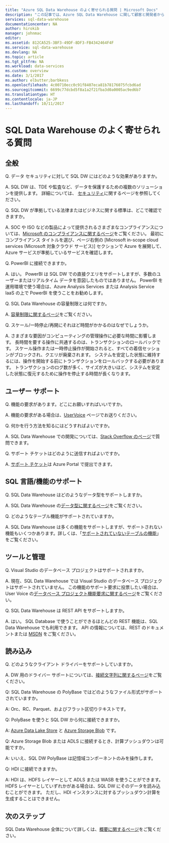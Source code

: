```yaml
---
title: "Azure SQL Data Warehouse のよく寄せられる質問 | Microsoft Docs"
description: "この記事では、Azure SQL Data Warehouse に関して顧客と開発者からよく寄せられる質問を示します"
services: sql-data-warehouse
documentationcenter: NA
author: hirokib
manager: johnmac
editor: 
ms.assetid: 812CA525-3BF3-49DF-8DF3-FB4342464F4F
ms.service: sql-data-warehouse
ms.devlang: NA
ms.topic: article
ms.tgt_pltfrm: NA
ms.workload: data-services
ms.custom: overview
ms.date: 3/1/2017
ms.author: elbutter;barbkess
ms.openlocfilehash: 4c00710ecc0c91f8407eca81b78176075fcbd6ad
ms.sourcegitcommit: 6699c77dcbd5f8a1a2f21fba3d0a0005ac9ed6b7
ms.translationtype: HT
ms.contentlocale: ja-JP
ms.lasthandoff: 10/11/2017
---
```

# <a name="sql-data-warehouse-frequently-asked-questions"></a>SQL Data Warehouse のよく寄せられる質問

## <a name="general"></a>全般

Q. データ セキュリティに対して SQL DW にはどのような効果がありますか。

A. SQL DW は、TDE や監査など、データを保護するための複数のソリューションを提供します。 詳細については、 [セキュリティ]に関するページを参照してください。

Q. SQL DW が準拠している法律またはビジネスに関する標準は、どこで確認できますか。

A. SOC や ISO などの製品によって提供されるさまざまなコンプライアンスについては、[Microsoft のコンプライアンスに関するページ]をご覧ください。 最初にコンプライアンス タイトルを選び、ページ右側の [Microsoft in-scope cloud services (Microsoft 対象クラウド サービス)] セクションで Azure を展開して、Azure サービスが準拠しているサービスを確認します。

Q. PowerBI に接続できますか。

A. はい。 PowerBI は SQL DW での直接クエリをサポートしますが、多数のユーザーまたはリアルタイム データを意図したものではありません。 PowerBI を運用環境で使う場合は、Azure Analysis Services または Analysis Service IaaS の上で PowerBI を使うことをお勧めします。 

Q. SQL Data Warehouse の容量制限とは何ですか。

A. [容量制限に関するページ]をご覧ください。 

Q. スケール/一時停止/再開にそれほど時間がかかるのはなぜでしょうか。

A. さまざまな要因がコンピューティングの管理操作に必要な時間に影響します。 長時間を要する操作に共通するのは、トランザクションのロールバックです。 スケール操作または一時停止操作が開始されると、すべての着信セッションがブロックされ、クエリが廃棄されます。 システムを安定した状態に維持するには、操作を開始する前にトランザクションをロールバックする必要があります。 トランザクションのログ数が多く、サイズが大きいほど、システムを安定した状態に復元するために操作を停止する時間が長くなります。

## <a name="user-support"></a>ユーザー サポート

Q. 機能の要求があります。どこにお願いすればいいですか。

A. 機能の要求がある場合は、[UserVoice] ページでお送りください。

Q. 何かを行う方法を知るにはどうすればよいですか。

A. SQL Data Warehouse での開発については、[Stack Overflow のページ]で質問できます。 

Q. サポート チケットはどのように送信すればよいですか。

A. [サポート チケット]は Azure Portal で提出できます。

## <a name="sql-languagefeature-support"></a>SQL 言語/機能のサポート 

Q. SQL Data Warehouse はどのようなデータ型をサポートしますか。

A. SQL Data Warehouse の[データ型に関するページ]をご覧ください。

Q. どのようなテーブル機能がサポートされていますか。

A. SQL Data Warehouse は多くの機能をサポートしますが、サポートされない機能もいくつかあります。詳しくは、「[サポートされていないテーブルの機能]」をご覧ください。

## <a name="tooling-and-administration"></a>ツールと管理

Q. Visual Studio のデータベース プロジェクトはサポートされますか。

A. 現在、SQL Data Warehouse では Visual Studio のデータベース プロジェクトはサポートされていません。 この機能のサポート要求に投票したい場合は、User Voice の[データベース プロジェクト機能要求に関するページ]をご覧ください。

Q. SQL Data Warehouse は REST API をサポートしますか。

A. はい。 SQL Database で使うことができるほとんどの REST 機能は、SQL Data Warehouse でも利用できます。 API の情報については、REST のドキュメントまたは [MSDN] をご覧ください。


## <a name="loading"></a>読み込み

Q. どのようなクライアント ドライバーをサポートしていますか。

A. DW 用のドライバー サポートについては、[接続文字列に関するページ]をご覧ください。

Q: SQL Data Warehouse の PolyBase ではどのようなファイル形式がサポートされていますか。

A: Orc、RC、Parquet、およびフラット区切りテキストです。

Q: PolyBase を使うと SQL DW から何に接続できますか。 

A: [Azure Data Lake Store] と [Azure Storage Blob] です。

Q: Azure Storage Blob または ADLS に接続するとき、計算プッシュダウンは可能ですか。 

A: いいえ、SQL DW PolyBase は記憶域コンポーネントのみを操作します。 

Q: HDI に接続できますか。

A: HDI は、HDFS レイヤーとして ADLS または WASB を使うことができます。 HDFS レイヤーとしていずれかがある場合は、SQL DW にそのデータを読み込むことができます。 ただし、HDI インスタンスに対するプッシュダウン計算を生成することはできません。 

## <a name="next-steps"></a>次のステップ
SQL Data Warehouse 全体について詳しくは、[概要に関するページ]をご覧ください。


<!-- Article references -->
[UserVoice]: https://feedback.azure.com/forums/307516-sql-data-warehouse
[接続文字列に関するページ]: ./sql-data-warehouse-connection-strings.md
[Stack Overflow のページ]: http://stackoverflow.com/questions/tagged/azure-sqldw
[サポート チケット]: ./sql-data-warehouse-get-started-create-support-ticket.md
[セキュリティ]: ./sql-data-warehouse-overview-manage-security.md
[Microsoft のコンプライアンスに関するページ]: https://www.microsoft.com/en-us/trustcenter/compliance/complianceofferings
[容量制限に関するページ]: ./sql-data-warehouse-service-capacity-limits.md
[データ型に関するページ]: ./sql-data-warehouse-tables-data-types.md
[サポートされていないテーブルの機能]: ./sql-data-warehouse-tables-overview.md#unsupported-table-features
[Azure Data Lake Store]: ./sql-data-warehouse-load-from-azure-data-lake-store.md
[Azure Storage Blob]: ./sql-data-warehouse-load-from-azure-blob-storage-with-polybase.md
[データベース プロジェクト機能要求に関するページ]: https://feedback.azure.com/forums/307516-sql-data-warehouse/suggestions/13313247-database-project-from-visual-studio-to-support-azu
[MSDN]: https://msdn.microsoft.com/en-us/library/azure/mt163685.aspx
[概要に関するページ]: ./sql-data-warehouse-overview-faq.md